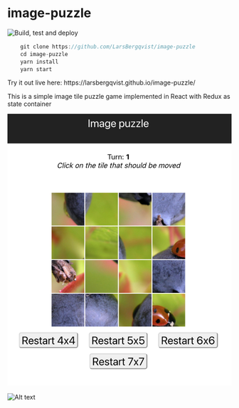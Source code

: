 # image-puzzle
![Build, test and deploy](https://github.com/larsbergqvist/image-puzzle/actions/workflows/ci.yml/badge.svg)

<p>

```javascript
    git clone https://github.com/LarsBergqvist/image-puzzle
    cd image-puzzle
    yarn install
    yarn start
```
<p>Try it out live here: https://larsbergqvist.github.io/image-puzzle/  
<p>This is a simple image tile puzzle game implemented in React with Redux as state container  
    
![Alt text](https://github.com/LarsBergqvist/image-puzzle/blob/main/screenshot.png?raw=true 'Image puzzle')

![Alt text](https://github.com/LarsBergqvist/image-puzzel/blob/main/image-puzzle.gif?raw=true 'Image puzzle animation')
